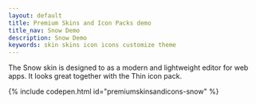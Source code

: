 ```yaml
---
layout: default
title: Premium Skins and Icon Packs demo
title_nav: Snow Demo
description: Snow Demo
keywords: skin skins icon icons customize theme
---
```


The Snow skin is designed to as a modern and lightweight editor for web apps. It looks great together with the Thin icon pack.

{% include codepen.html id="premiumskinsandicons-snow" %}
